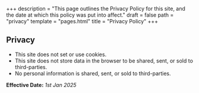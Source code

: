 +++
description = "This page outlines the Privacy Policy for this site, and the date at which this policy was put into affect."
draft = false
path = "privacy"
template = "pages.html"
title = "Privacy Policy"
+++
## Privacy

- This site does not set or use cookies.
- This site does not store data in the browser to be shared, sent, or sold to third-parties.
- No personal information is shared, sent, or sold to third-parties.

**Effective Date:** _1st Jan 2025_
